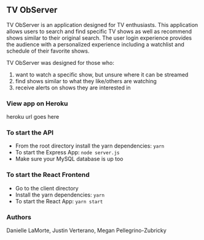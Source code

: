 ## TV ObServer

TV ObServer is an application designed for TV enthusiasts. This application allows users to search and find specific TV shows as well as recommend shows similar to their original search. The user login experience provides the audience with a personalized experience including a watchlist and schedule of their favorite shows.

TV ObServer was designed for those who:
1. want to watch a specific show, but unsure where it can be streamed
2. find shows similar to what they like/others are watching
3. receive alerts on shows they are interested in

### View app on Heroku
heroku url goes here

### To start the API
 - From the root directory install the yarn dependencies: `yarn`
 - To start the Express App: `node server.js`
 - Make sure your MySQL database is up too
 
### To start the React Frontend
 - Go to the client directory
 - Install the yarn dependencies: `yarn`
 - To start the React App: `yarn start`
 
 ### Authors
 Danielle LaMorte, Justin Verterano, Megan Pellegrino-Zubricky